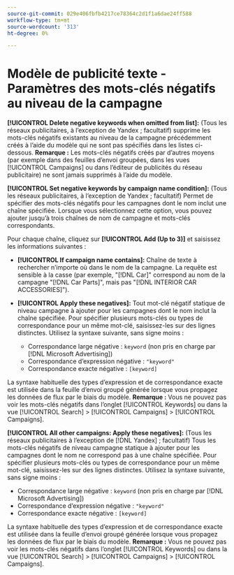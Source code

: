 ```yaml
---
source-git-commit: 029e406fbfb4217ce78364c2d1f1a6dae24ff588
workflow-type: tm+mt
source-wordcount: '313'
ht-degree: 0%

---
```

# Modèle de publicité texte - Paramètres des mots-clés négatifs au niveau de la campagne

**[!UICONTROL Delete negative keywords when omitted from list]:** (Tous les réseaux publicitaires, à l’exception de Yandex ; facultatif) supprime les mots-clés négatifs existants au niveau de la campagne précédemment créés à l’aide du modèle qui ne sont pas spécifiés dans les listes ci-dessous. **Remarque :** Les mots-clés négatifs créés par d’autres moyens (par exemple dans des feuilles d’envoi groupées, dans les vues [!UICONTROL Campaigns] ou dans l’éditeur de publicités du réseau publicitaire) ne sont jamais supprimés à l’aide du modèle.

**[!UICONTROL Set negative keywords by campaign name condition]:** (Tous les réseaux publicitaires, à l’exception de Yandex ; facultatif) Permet de spécifier des mots-clés négatifs pour les campagnes dont le nom inclut une chaîne spécifiée. Lorsque vous sélectionnez cette option, vous pouvez ajouter jusqu’à trois chaînes de nom de campagne et mots-clés correspondants.

Pour chaque chaîne, cliquez sur **[!UICONTROL Add (Up to 3)]** et saisissez les informations suivantes :

* **[!UICONTROL If campaign name contains]:** Chaîne de texte à rechercher n’importe où dans le nom de la campagne. La requête est sensible à la casse (par exemple, &quot;[!DNL Car]&quot; correspond au nom de la campagne &quot;[!DNL Car Parts]&quot;, mais pas &quot;[!DNL INTERIOR CAR ACCESSORIES]&quot;).

* **[!UICONTROL Apply these negatives]:** Tout mot-clé négatif statique de niveau campagne à ajouter pour les campagnes dont le nom inclut la chaîne spécifiée. Pour spécifier plusieurs mots-clés ou types de correspondance pour un même mot-clé, saisissez-les sur des lignes distinctes. Utilisez la syntaxe suivante, sans signe moins :

   * Correspondance large négative : `keyword` (non pris en charge par [!DNL Microsoft Advertising])
   * Correspondance d’expression négative : `"keyword"`
   * Correspondance exacte négative : `[keyword]`

La syntaxe habituelle des types d’expression et de correspondance exacte est utilisée dans la feuille d’envoi groupé générée lorsque vous propagez les données de flux par le biais du modèle. **Remarque :** Vous ne pouvez pas voir les mots-clés négatifs dans l’onglet [!UICONTROL Keywords] ou dans la vue [!UICONTROL Search] > [!UICONTROL Campaigns] > [!UICONTROL Campaigns].

**[!UICONTROL All other campaigns: Apply these negatives]:** (Tous les réseaux publicitaires à l’exception de [!DNL Yandex] ; facultatif) Tous les mots-clés négatifs de niveau campagne statique à ajouter pour les campagnes dont le nom ne correspond pas à une chaîne spécifiée. Pour spécifier plusieurs mots-clés ou types de correspondance pour un même mot-clé, saisissez-les sur des lignes distinctes. Utilisez la syntaxe suivante, sans signe moins :

* Correspondance large négative : `keyword` (non pris en charge par [!DNL Microsoft Advertising])
* Correspondance d’expression négative : `"keyword"`
* Correspondance exacte négative : `[keyword]`

La syntaxe habituelle des types d’expression et de correspondance exacte est utilisée dans la feuille d’envoi groupé générée lorsque vous propagez les données de flux par le biais du modèle. **Remarque :** Vous ne pouvez pas voir les mots-clés négatifs dans l’onglet [!UICONTROL Keywords] ou dans la vue [!UICONTROL Search] > [!UICONTROL Campaigns] > [!UICONTROL Campaigns].

